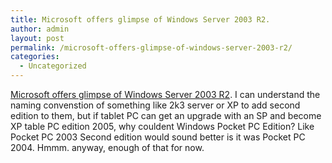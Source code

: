 ```yaml
---
title: Microsoft offers glimpse of Windows Server 2003 R2.
author: admin
layout: post
permalink: /microsoft-offers-glimpse-of-windows-server-2003-r2/
categories:
  - Uncategorized
---
```

[Microsoft offers glimpse of Windows Server 2003 R2][1]. I can understand the naming convenstion of something like 2k3 server or XP to add second edition to them, but if tablet PC can get an upgrade with an SP and become XP table PC edition 2005, why couldent Windows Pocket PC Edition? Like Pocket PC 2003 Second edition would sound better is it was Pocket PC 2004. Hmmm. anyway, enough of that for now.

 [1]: http://www.computerworld.com/hardwaretopics/hardware/server/story/0,10801,93448,00.html